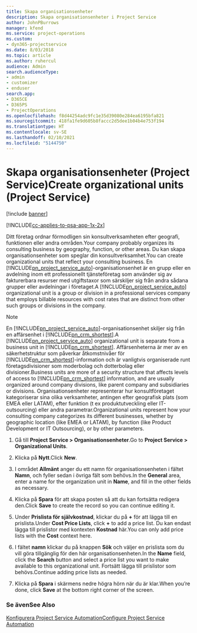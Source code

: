 ```yaml
---
title: Skapa organisationsenheter
description: Skapa organisationsenheter i Project Service
author: JohnPBurrows
manager: kfend
ms.service: project-operations
ms.custom:
- dyn365-projectservice
ms.date: 8/03/2018
ms.topic: article
ms.author: ruhercul
audience: Admin
search.audienceType:
- admin
- customizer
- enduser
search.app:
- D365CE
- D365PS
- ProjectOperations
ms.openlocfilehash: f8d44254adc9fc1e35d39080e284ea6195bfa821
ms.sourcegitcommit: 418fa1fe9d605b8faccc2d5dee1b04b4e753f194
ms.translationtype: HT
ms.contentlocale: sv-SE
ms.lasthandoff: 02/10/2021
ms.locfileid: "5144750"
---
```

# <a name="create-organizational-units-project-service"></a><span data-ttu-id="3cb08-103">Skapa organisationsenheter (Project Service)</span><span class="sxs-lookup"><span data-stu-id="3cb08-103">Create organizational units (Project Service)</span></span>

[!include [banner](../includes/psa-now-project-operations.md)]

[!INCLUDE[cc-applies-to-psa-app-1x-2x](../includes/cc-applies-to-psa-app-1x-2x.md)]

<span data-ttu-id="3cb08-104">Ditt företag ordnar förmodligen sin konsultverksamheten efter geografi, funktionen eller andra områden.</span><span class="sxs-lookup"><span data-stu-id="3cb08-104">Your company probably organizes its consulting business by geography, function, or other areas.</span></span> <span data-ttu-id="3cb08-105">Du kan skapa organisationsenheter som speglar din konsultverksamhet.</span><span class="sxs-lookup"><span data-stu-id="3cb08-105">You can create organizational units that reflect your consulting business.</span></span> <span data-ttu-id="3cb08-106">En [!INCLUDE[pn_project_service_auto](../includes/pn-project-service-auto.md)]-organisationsenhet är en grupp eller en avdelning inom ett professionellt tjänsteföretag som använder sig av fakturerbara resurser med utgiftstaxor som särskiljer sig från andra sådana grupper eller avdelningar i företaget.</span><span class="sxs-lookup"><span data-stu-id="3cb08-106">A [!INCLUDE[pn_project_service_auto](../includes/pn-project-service-auto.md)] organizational unit is a group or division in a professional services company that employs billable resources with cost rates that are distinct from other such groups or divisions in the company.</span></span>  
  
> [!NOTE]
>  <span data-ttu-id="3cb08-107">En [!INCLUDE[pn_project_service_auto](../includes/pn-project-service-auto.md)]-organisationsenhet skiljer sig från en affärsenhet i [!INCLUDE[pn_crm_shortest](../includes/pn-crm-shortest.md)].</span><span class="sxs-lookup"><span data-stu-id="3cb08-107">A [!INCLUDE[pn_project_service_auto](../includes/pn-project-service-auto.md)] organizational unit is separate from a business unit in [!INCLUDE[pn_crm_shortest](../includes/pn-crm-shortest.md)].</span></span> <span data-ttu-id="3cb08-108">Affärsenheterna är mer av en säkerhetstruktur som påverkar åtkomstnivåer för [!INCLUDE[pn_crm_shortest](../includes/pn-crm-shortest.md)]-information och är vanligtvis organiserade runt företagsdivisioner som moderbolag och dotterbolag eller divisioner.</span><span class="sxs-lookup"><span data-stu-id="3cb08-108">Business units are more of a security structure that affects levels of access to [!INCLUDE[pn_crm_shortest](../includes/pn-crm-shortest.md)] information, and are usually organized around company divisions, like parent company and subsidiaries or divisions.</span></span> <span data-ttu-id="3cb08-109">Organisationsenheter representerar hur konsultföretaget kategoriserar sina olika verksamheter, antingen efter geografisk plats (som EMEA eller LATAM), efter funktion (t ex produktutveckling eller IT-outsourcing) eller andra parametrar.</span><span class="sxs-lookup"><span data-stu-id="3cb08-109">Organizational units represent how your consulting company categorizes its different businesses, whether by geographic location (like EMEA or LATAM), by function (like Product Development or IT Outsourcing), or by other parameters.</span></span>  
  
1.  <span data-ttu-id="3cb08-110">Gå till **Project Service > Organisationsenheter**.</span><span class="sxs-lookup"><span data-stu-id="3cb08-110">Go to **Project Service > Organizational Units**.</span></span>  
  
2.  <span data-ttu-id="3cb08-111">Klicka på **Nytt**.</span><span class="sxs-lookup"><span data-stu-id="3cb08-111">Click **New**.</span></span>  
  
3.  <span data-ttu-id="3cb08-112">I området **Allmänt** anger du ett namn för organisationsenheten i fältet **Namn**, och fyller sedan i övriga fält som behövs.</span><span class="sxs-lookup"><span data-stu-id="3cb08-112">In the **General** area, enter a name for the organization unit in **Name**, and fill in the other fields as necessary.</span></span>  
  
4.  <span data-ttu-id="3cb08-113">Klicka på **Spara** för att skapa posten så att du kan fortsätta redigera den.</span><span class="sxs-lookup"><span data-stu-id="3cb08-113">Click **Save** to create the record so you can continue editing it.</span></span>  
  
5.  <span data-ttu-id="3cb08-114">Under **Prislista för självkostnad**, klickar du på **+** för att lägga till en prislista.</span><span class="sxs-lookup"><span data-stu-id="3cb08-114">Under **Cost Price Lists**, click **+** to add a price list.</span></span> <span data-ttu-id="3cb08-115">Du kan endast lägga till prislistor med kontexten **Kostnad** här.</span><span class="sxs-lookup"><span data-stu-id="3cb08-115">You can only add price lists with the **Cost** context here.</span></span>  
  
6.  <span data-ttu-id="3cb08-116">I fältet **namn** klickar du på knappen **Sök** och väljer en prislista som du vill göra tillgänglig för den här organisationsenheten.</span><span class="sxs-lookup"><span data-stu-id="3cb08-116">In the **Name** field, click the **Search** button and select a price list you want to make available to this organizational unit.</span></span> <span data-ttu-id="3cb08-117">Fortsätt lägga till prislistor som behövs.</span><span class="sxs-lookup"><span data-stu-id="3cb08-117">Continue adding price lists as needed.</span></span>  
  
7.  <span data-ttu-id="3cb08-118">Klicka på **Spara** i skärmens nedre högra hörn när du är klar.</span><span class="sxs-lookup"><span data-stu-id="3cb08-118">When you’re done, click **Save** at the bottom right corner of the screen.</span></span>  
  
### <a name="see-also"></a><span data-ttu-id="3cb08-119">Se även</span><span class="sxs-lookup"><span data-stu-id="3cb08-119">See Also</span></span>  
 [<span data-ttu-id="3cb08-120">Konfigurera Project Service Automation</span><span class="sxs-lookup"><span data-stu-id="3cb08-120">Configure Project Service Automation</span></span>](../psa/configure.md)
